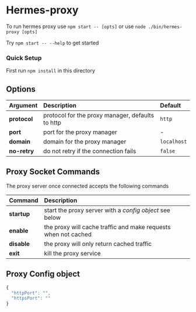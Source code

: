 # Hermes-proxy

To run hermes proxy use `npm start -- [opts]` or use `node ./bin/hermes-proxy [opts]`

Try `npm start -- --help` to get started

### Quick Setup

First run `npm install` in this directory

## Options

| Argument | Description | Default |
|:--|:--|:--|
| **protocol** | protocol for the proxy manager, defaults to http | `http` |
| **port** | port for the proxy manager | - |
| **domain** | domain for the proxy manager | `localhost` |
| **no-retry** | do not retry if the connection fails | `false` |

## Proxy Socket Commands

The proxy server once connected accepts the following commands

| Command | Description |
|:--|:--|
| **startup** | start the proxy server with a *config object* see below |
| **enable** | the proxy will cache traffic and make requests when not cached |
| **disable** | the proxy will only return cached traffic |
| **exit** | kill the proxy service |

## Proxy Config object

```javascript
{
  "httpPort": "",
  "httpsPort": ""
}
```
